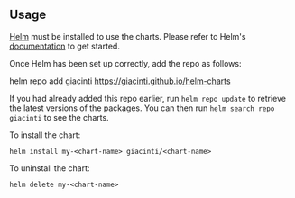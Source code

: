 ## Usage

[Helm](https://helm.sh) must be installed to use the charts.  Please refer to
Helm's [documentation](https://helm.sh/docs) to get started.

Once Helm has been set up correctly, add the repo as follows:

  helm repo add giacinti https://giacinti.github.io/helm-charts

If you had already added this repo earlier, run `helm repo update` to retrieve
the latest versions of the packages.  You can then run `helm search repo
giacinti` to see the charts.

To install the <chart-name> chart:

    helm install my-<chart-name> giacinti/<chart-name>

To uninstall the chart:

    helm delete my-<chart-name>
